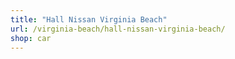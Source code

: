 ```yaml
---
title: "Hall Nissan Virginia Beach"
url: /virginia-beach/hall-nissan-virginia-beach/
shop: car
---
```

